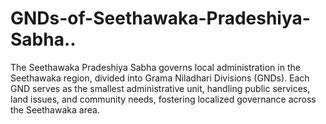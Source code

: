# GNDs-of-Seethawaka-Pradeshiya-Sabha..
The Seethawaka Pradeshiya Sabha governs local administration in the Seethawaka region, divided into Grama Niladhari Divisions (GNDs). Each GND serves as the smallest administrative unit, handling public services, land issues, and community needs, fostering localized governance across the Seethawaka area.
